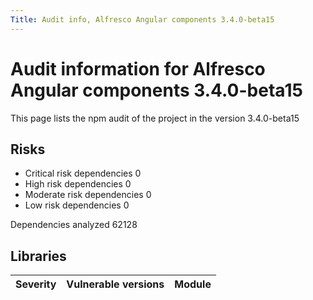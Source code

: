```yaml
---
Title: Audit info, Alfresco Angular components 3.4.0-beta15
---
```


# Audit information for Alfresco Angular components  3.4.0-beta15

This page lists the npm audit of the project in the version 3.4.0-beta15

## Risks

- Critical risk dependencies 0
- High risk dependencies 0
- Moderate risk dependencies 0
- Low risk dependencies 0

Dependencies analyzed 62128

## Libraries


| Severity | Vulnerable versions | Module |
| --- | --- | --- |
